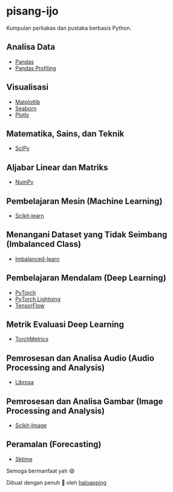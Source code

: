 # pisang-ijo
Kumpulan perkakas dan pustaka berbasis Python.

## Analisa Data
- [Pandas](https://pandas.pydata.org/)
- [Pandas Profiling](https://pandas-profiling.ydata.ai/docs/master/index.html)

## Visualisasi
- [Matplotlib](https://matplotlib.org/)
- [Seaborn](https://seaborn.pydata.org/)
- [Plotly](https://plotly.com/python/)

## Matematika, Sains, dan Teknik
- [SciPy](https://docs.scipy.org/doc/scipy/index.html)

## Aljabar Linear dan Matriks
- [NumPy](https://numpy.org/)

## Pembelajaran Mesin (Machine Learning)
- [Scikit-learn](https://scikit-learn.org/stable/index.html)

## Menangani Dataset yang Tidak Seimbang (Imbalanced Class)
- [Imbalanced-learn](https://imbalanced-learn.org/stable/)

## Pembelajaran Mendalam (Deep Learning)
- [PyTorch](https://pytorch.org/)
- [PyTorch Lightning](https://pytorch-lightning.readthedocs.io/en/latest/)
- [TensorFlow](https://www.tensorflow.org/)

## Metrik Evaluasi Deep Learning
- [TorchMetrics](https://torchmetrics.readthedocs.io/en/latest/)

## Pemrosesan dan Analisa Audio (Audio Processing and Analysis)
- [Librosa](https://librosa.org/)

##  Pemrosesan dan Analisa Gambar (Image Processing and Analysis)
- [Scikit-Image](https://scikit-image.org/)

## Peramalan (Forecasting)
- [Sktime](https://www.sktime.org/en/stable/)

Semoga bermanfaat yah 😄

Dibuat dengan penuh 💚 oleh [haloapping](https://haloapping.github.io/)
